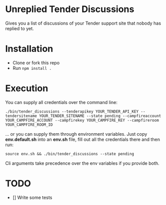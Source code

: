 Unreplied Tender Discussions
============================

Gives you a list of discussions of your Tender support site that nobody has replied to yet.


# Installation

* Clone or fork this repo
* Run `npm install .`

# Execution

You can supply all credentials over the command line:

```
./bin/tender_discussions --tenderapikey YOUR_TENDER_API_KEY --tendersitename YOUR_TENDER_SITENAME --state pending --campfireaccount YOUR_CAMPFIRE_ACCOUNT --campfirekey YOUR_CAMPFIRE_KEY --campfireroom YOUR_CAMPFIRE_ROOM_ID
```

... or you can supply them through environment variables. Just copy **env.default.sh** into an **env.sh** file, fill out all the credentials there and then run:


```
source env.sh && ./bin/tender_discussions --state pending
```

Cli arguments take precedence over the env variables if you provide both.


# TODO

- [] Write some tests
